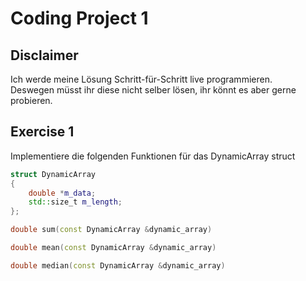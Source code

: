# Coding Project 1

## Disclaimer

Ich werde meine Lösung Schritt-für-Schritt live programmieren.  
Deswegen müsst ihr diese nicht selber lösen, ihr könnt es aber gerne probieren.

## Exercise 1

Implementiere die folgenden Funktionen für das DynamicArray struct

```cpp
struct DynamicArray
{
    double *m_data;
    std::size_t m_length;
};

double sum(const DynamicArray &dynamic_array)

double mean(const DynamicArray &dynamic_array)

double median(const DynamicArray &dynamic_array)
```
